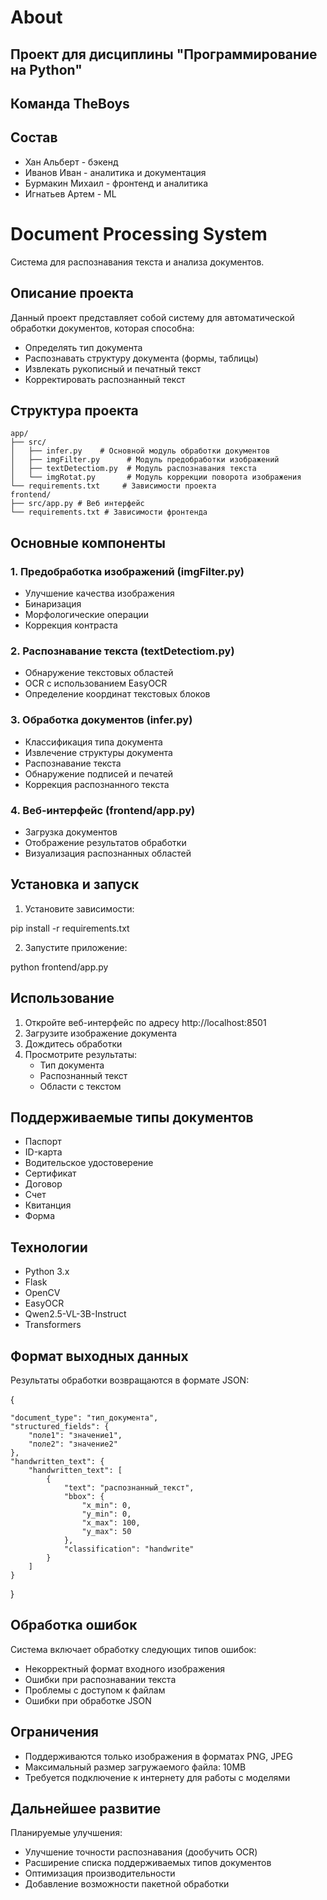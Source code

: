 # About
## Проект для дисциплины "Программирование на Python"
## Команда TheBoys
## Состав
- Хан Альберт - бэкенд
- Иванов Иван - аналитика и документация
- Бурмакин Михаил - фронтенд и аналитика
- Игнатьев Артем - ML

# Document Processing System

Система для распознавания текста и анализа документов.

## Описание проекта

Данный проект представляет собой систему для автоматической обработки документов, которая способна:
- Определять тип документа
- Распознавать структуру документа (формы, таблицы)
- Извлекать рукописный и печатный текст
- Корректировать распознанный текст

## Структура проекта

```
app/
├── src/
│   ├── infer.py    # Основной модуль обработки документов
│   ├── imgFilter.py      # Модуль предобработки изображений
│   ├── textDetectiom.py  # Модуль распознавания текста
│   └── imgRotat.py       # Модуль коррекции поворота изображения
└── requirements.txt     # Зависимости проекта
frontend/
├── src/app.py # Веб интерфейс
└── requirements.txt # Зависимости фронтенда
```
## Основные компоненты

### 1. Предобработка изображений (imgFilter.py)
- Улучшение качества изображения
- Бинаризация
- Морфологические операции
- Коррекция контраста

### 2. Распознавание текста (textDetectiom.py)
- Обнаружение текстовых областей
- OCR с использованием EasyOCR
- Определение координат текстовых блоков

### 3. Обработка документов (infer.py)
- Классификация типа документа
- Извлечение структуры документа
- Распознавание текста
- Обнаружение подписей и печатей
- Коррекция распознанного текста

### 4. Веб-интерфейс (frontend/app.py)
- Загрузка документов
- Отображение результатов обработки
- Визуализация распознанных областей

## Установка и запуск

1. Установите зависимости:

pip install -r requirements.txt


2. Запустите приложение:

python frontend/app.py


## Использование

1. Откройте веб-интерфейс по адресу http://localhost:8501
2. Загрузите изображение документа
3. Дождитесь обработки
4. Просмотрите результаты:
   - Тип документа
   - Распознанный текст
   - Области с текстом

## Поддерживаемые типы документов

- Паспорт
- ID-карта
- Водительское удостоверение
- Сертификат
- Договор
- Счет
- Квитанция
- Форма

## Технологии

- Python 3.x
- Flask
- OpenCV
- EasyOCR
- Qwen2.5-VL-3B-Instruct
- Transformers

## Формат выходных данных

Результаты обработки возвращаются в формате JSON:


{

    "document_type": "тип_документа",
    "structured_fields": {
        "поле1": "значение1",
        "поле2": "значение2"
    },
    "handwritten_text": {
        "handwritten_text": [
            {
                "text": "распознанный_текст",
                "bbox": {
                    "x_min": 0,
                    "y_min": 0,
                    "x_max": 100,
                    "y_max": 50
                },
                "classification": "handwrite"
            }
        ]
    }
}


## Обработка ошибок

Система включает обработку следующих типов ошибок:
- Некорректный формат входного изображения
- Ошибки при распознавании текста
- Проблемы с доступом к файлам
- Ошибки при обработке JSON

## Ограничения

- Поддерживаются только изображения в форматах PNG, JPEG
- Максимальный размер загружаемого файла: 10MB
- Требуется подключение к интернету для работы с моделями

## Дальнейшее развитие

Планируемые улучшения:
- Улучшение точности распознавания (дообучить OCR)
- Расширение списка поддерживаемых типов документов
- Оптимизация производительности
- Добавление возможности пакетной обработки
